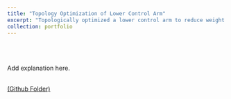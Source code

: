 ```yaml
---
title: "Topology Optimization of Lower Control Arm"
excerpt: "Topologically optimized a lower control arm to reduce weight and increase stiffness of the structure usign MSC Natran/Patran.<br/><img src='/images/500x300.png'>"
collection: portfolio
---
```

<br>
<br>
<br>
Add explanation here.
<br>
<br>

[(Github Folder)](https://github.com/DrSGBhat/Personal_Projects/tree/master/Topological_Optimization)